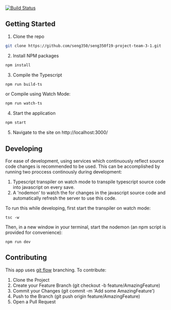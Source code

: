 [![Build Status](https://travis-ci.com/seng350/seng350f19-project-team-3-1.svg?token=MKYirfVTx6By2GhqMnsq&branch=master)](https://travis-ci.com/seng350/seng350f19-project-team-3-1)
## Getting Started
1. Clone the repo
```sh
git clone https://github.com/seng350/seng350f19-project-team-3-1.git
```
2. Install NPM packages
```sh
npm install
```
3. Compile the Typescript
```sh
npm run build-ts
```
or Compile using Watch Mode:
```sh
npm run watch-ts
```
4. Start the application
```sh
npm start
```
5. Navigate to the site on http://localhost:3000/

## Developing
For ease of development, using services which continuously reflect source code changes is recommended to be used. This can be accomplished by running two proccess continously during development:
1. Typescript transpiler on watch mode to transpile typescript source code into javascript on every save.
2. A 'nodemon' to watch the for changes in the javascript source code and automatically refresh the server to use this code.

To run this while developing, first start the transpiler on watch mode:
```
tsc -w
```
Then, in a new window in your terminal, start the nodemon (an npm script is provided for convenience):
```
npm run dev
```

## Contributing
This app uses [git flow](https://www.atlassian.com/git/tutorials/comparing-workflows/gitflow-workflow) branching. 
To contribute:
1. Clone the Project
2. Create your Feature Branch (git checkout -b feature/AmazingFeature)
3. Commit your Changes (git commit -m 'Add some AmazingFeature')
4. Push to the Branch (git push origin feature/AmazingFeature)
5. Open a Pull Request
